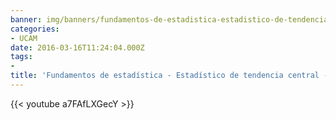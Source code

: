 ```yaml
---
banner: img/banners/fundamentos-de-estadistica-estadistico-de-tendencia-central-jorge-lopez-puga.jpg
categories:
- UCAM
date: 2016-03-16T11:24:04.000Z
tags:
- 
title: 'Fundamentos de estadística - Estadístico de tendencia central - Jorge López Puga'
---
```




{{< youtube a7FAfLXGecY >}}
